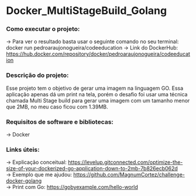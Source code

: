 # Docker_MultiStageBuild_Golang  

### Como executar o projeto:  
-> Para ver o resultado basta usar o seguinte comando no seu terminal:   
docker run pedroaraujonogueira/codeeducation 
-> Link do DockerHub: https://hub.docker.com/repository/docker/pedroaraujonogueira/codeeducation  

### Descrição do projeto:  
Esse projeto tem o objetivo de gerar uma imagem na linguagem GO. Essa 
aplicação apenas dá um print na tela, porém o desafio foi usar 
uma técnica chamada Multi Stage build para gerar uma imagem com 
um tamanho menor que 2MB, no meu caso ficou com 1.39MB.   

### Requisitos de software e bibliotecas:  
-> Docker  

### Links úteis:  
-> Explicação conceitual: https://levelup.gitconnected.com/optimize-the-size-of-your-dockerized-go-application-down-to-2mb-7b826ecb062d  
-> Exemplo que me ajudou: https://github.com/MagnumCortez/challenge-docker-golang    
-> Print com Go: https://gobyexample.com/hello-world  
